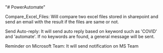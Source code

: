 "# PowerAutomate" 

Compare_Excel_Files: Will compare two excel files stored in sharepoint and send an email with the result if the files are same or not.

Send Auto-reply: It will send auto reply based on keyword such as 'COVID' and 'automate'. If no keywords are found, a general message will be sent.

Reminder on Microsoft Team: It will send notification on MS Team